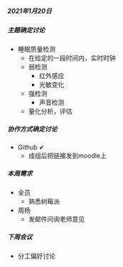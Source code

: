 ##### 2021年1月20日
##### 主题确定讨论

- 睡眠质量检测
  - 在给定的一段时间内，实时时钟
  - 弱检测
    - 红外感应
    - 光敏变化
  - 强检测
    - 声音检测
  - 量化分析，评估


##### 协作方式确定讨论
- Github ✔
  - 成组后把链接发到moodle上


##### 本周需求
- 全员
  - 熟悉树莓派
- 周杨
  - 发邮件问询老师意见

##### 下周会议
- 分工偏好讨论


